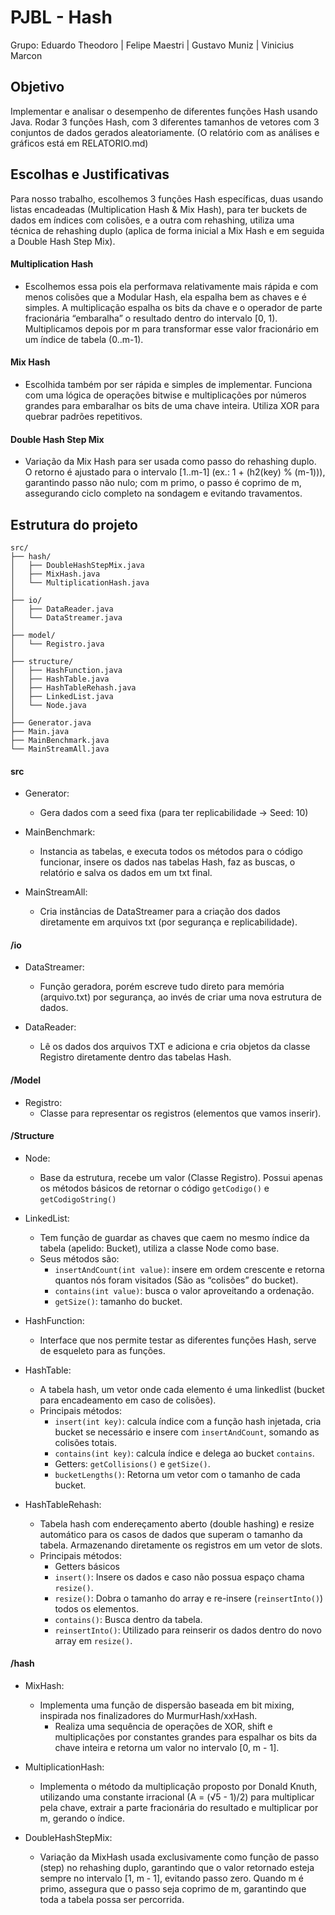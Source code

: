 # PJBL - Hash

Grupo: Eduardo Theodoro | Felipe Maestri | Gustavo Muniz | Vinicius Marcon

## Objetivo

Implementar e analisar o desempenho de diferentes funções Hash usando Java. Rodar 3 funções Hash, com 3 diferentes tamanhos de vetores com 3 conjuntos de dados gerados aleatoriamente. (O relatório com as análises e gráficos está em RELATORIO.md)

## Escolhas e Justificativas

Para nosso trabalho, escolhemos 3 funções Hash específicas, duas usando listas encadeadas (Multiplication Hash & Mix Hash), para ter buckets de dados em índices com colisões, e a outra com rehashing, utiliza uma técnica de rehashing duplo (aplica de forma inicial a Mix Hash e em seguida a Double Hash Step Mix).

#### Multiplication Hash

- Escolhemos essa pois ela performava relativamente mais rápida e com menos colisões que a Modular Hash, ela espalha bem as chaves e é simples. A multiplicação espalha os bits da chave e o operador de parte fracionária “embaralha” o resultado dentro do intervalo [0, 1).
  Multiplicamos depois por m para transformar esse valor fracionário em um índice de tabela (0..m-1).

#### Mix Hash

- Escolhida também por ser rápida e simples de implementar. Funciona com uma lógica de operações bitwise e multiplicações por números grandes para embaralhar os bits de uma chave inteira. Utiliza XOR para quebrar padrões repetitivos.

#### Double Hash Step Mix

- Variação da Mix Hash para ser usada como passo do rehashing duplo. O retorno é ajustado para o intervalo [1..m-1] (ex.: 1 + (h2(key) % (m-1))), garantindo passo não nulo; com m primo, o passo é coprimo de m, assegurando ciclo completo na sondagem e evitando travamentos.

## Estrutura do projeto

```
src/
├── hash/
│   ├── DoubleHashStepMix.java
│   ├── MixHash.java
│   └── MultiplicationHash.java
│
├── io/
│   ├── DataReader.java
│   └── DataStreamer.java
│
├── model/
│   └── Registro.java
│
├── structure/
│   ├── HashFunction.java
│   ├── HashTable.java
│   ├── HashTableRehash.java
│   ├── LinkedList.java
│   └── Node.java
│
├── Generator.java
├── Main.java
├── MainBenchmark.java
└── MainStreamAll.java
```

#### src

- Generator:
  - Gera dados com a seed fixa (para ter replicabilidade -> Seed: 10)

- MainBenchmark:
  - Instancia as tabelas, e executa todos os métodos para o código funcionar, insere os dados nas tabelas Hash, faz as buscas, o relatório e salva os dados em um txt final.

- MainStreamAll:
  - Cria instâncias de DataStreamer para a criação dos dados diretamente em arquivos txt (por segurança e replicabilidade).

#### /io

- DataStreamer:
  - Função geradora, porém escreve tudo direto para memória (arquivo.txt) por segurança, ao invés de criar uma nova estrutura de dados.

- DataReader:
  - Lê os dados dos arquivos TXT e adiciona e cria objetos da classe Registro diretamente dentro das tabelas Hash.

#### /Model

- Registro:
  - Classe para representar os registros (elementos que vamos inserir).

#### /Structure

- Node:
  - Base da estrutura, recebe um valor (Classe Registro). Possui apenas os métodos básicos de retornar o código `getCodigo()` e `getCodigoString()`

- LinkedList:
  - Tem função de guardar as chaves que caem no mesmo índice da tabela (apelido: Bucket), utiliza a classe Node como base.
  - Seus métodos são:
    - `insertAndCount(int value)`: insere em ordem crescente e retorna quantos nós foram visitados (São as “colisões” do bucket).
    - `contains(int value)`: busca o valor aproveitando a ordenação.
    - `getSize()`: tamanho do bucket.

- HashFunction:
  - Interface que nos permite testar as diferentes funções Hash, serve de esqueleto para as funções.

- HashTable:
  - A tabela hash, um vetor onde cada elemento é uma linkedlist (bucket para encadeamento em caso de colisões).
  - Principais métodos:
    - `insert(int key)`: calcula índice com a função hash injetada, cria bucket se necessário e insere com `insertAndCount`, somando as colisões totais.
    - `contains(int key)`: calcula índice e delega ao bucket `contains`.
    - Getters: `getCollisions()` e `getSize()`.
    - `bucketLengths()`: Retorna um vetor com o tamanho de cada bucket.

- HashTableRehash:
  - Tabela hash com endereçamento aberto (double hashing) e resize automático para os casos de dados que superam o tamanho da tabela. Armazenando diretamente os registros em um vetor de slots.
  - Principais métodos:
    - Getters básicos
    - `insert()`: Insere os dados e caso não possua espaço chama `resize()`.
    - `resize()`: Dobra o tamanho do array e re-insere (`reinsertInto()`) todos os elementos.
    - `contains()`: Busca dentro da tabela.
    - `reinsertInto()`: Utilizado para reinserir os dados dentro do novo array em `resize()`.

#### /hash

- MixHash:
  - Implementa uma função de dispersão baseada em bit mixing, inspirada nos finalizadores do MurmurHash/xxHash.
	- Realiza uma sequência de operações de XOR, shift e multiplicações por constantes grandes para espalhar os bits da chave inteira e retorna um valor no intervalo [0, m - 1].

- MultiplicationHash:
  - Implementa o método da multiplicação proposto por Donald Knuth, utilizando uma constante irracional (A = (√5 - 1)/2) para multiplicar pela chave, extrair a parte fracionária do resultado e multiplicar por m, gerando o índice.
  
- DoubleHashStepMix:
  - Variação da MixHash usada exclusivamente como função de passo (step) no rehashing duplo, garantindo que o valor retornado esteja sempre no intervalo [1, m - 1], evitando passo zero. Quando m é primo, assegura que o passo seja coprimo de m, garantindo que toda a tabela possa ser percorrida. 

